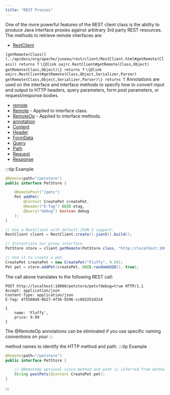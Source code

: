 ```yaml
---
title: "REST Proxies"
---
```


One of the more powerful features of the REST client class is the ability to produce Java interface proxies against arbitrary 3rd party REST resources.
The methods to retrieve remote interfaces are:
- [RestClient](../apidocs/org/apache/juneau/rest/client/RestClient.html)

`[getRemote(Class)](../apidocs/org/apache/juneau/rest/client/RestClient.html#getRemote(Class)) returns T` `\{@link oajrc.RestClient#getRemote(Class,Object) getRemote(Class,Object)\} returns T` `\{@link oajrc.RestClient#getRemote(Class,Object,Serializer,Parser) getRemote(Class,Object,Serializer,Parser)\} returns T` Annotations are used on the interface and interface methods to specify how to convert input and output to HTTP headers, query parameters, form post parameters, or request/response bodies.
- [remote](../apidocs/org/apache/juneau/http/remote.html)
- [Remote](../apidocs/org/apache/juneau/http/remote/Remote.html) - Applied to interface class.
- [RemoteOp](../apidocs/org/apache/juneau/http/remote/RemoteOp.html) - Applied to interface methods.
- [annotation](../apidocs/org/apache/juneau/http/annotation.html)
- [Content](../apidocs/org/apache/juneau/http/annotation/Content.html)
- [Header](../apidocs/org/apache/juneau/http/annotation/Header.html)
- [FormData](../apidocs/org/apache/juneau/http/annotation/FormData.html)
- [Query](../apidocs/org/apache/juneau/http/annotation/Query.html)
- [Path](../apidocs/org/apache/juneau/http/annotation/Path.html)
- [Request](../apidocs/org/apache/juneau/http/annotation/Request.html)
- [Response](../apidocs/org/apache/juneau/http/annotation/Response.html)

:::tip Example


```java
@Remote(path="/petstore")
public interface PetStore {

    @RemotePost("/pets")
    Pet addPet(
        @Content CreatePet createPet,
        @Header("E-Tag") UUID etag,
        @Query("debug") boolean debug
    );
}
```


```java
// Use a RestClient with default JSON 5 support.
RestClient client = RestClient.create().json5().build();

// Instantiate our proxy interface.
PetStore store = client.getRemote(PetStore.class, "http://localhost:10000");

// Use it to create a pet.
CreatePet createPet = new CreatePet("Fluffy", 9.99);
Pet pet = store.addPet(createPet, UUID.randomUUID(), true);
```


The call above translates to the following REST call:

```text
POST http://localhost:10000/petstore/pets?debug=true HTTP/1.1
Accept: application/json
Content-Type: application/json
E-Tag: 475588d4-0b27-4f56-9296-cc683251d314

{
    name: 'Fluffy',
    price: 9.99
}
```


The @RemoteOp annotations can be eliminated if you use specific naming conventions on your
:::

method names to identify the HTTP method and path.
:::tip Example


```java
@Remote(path="/petstore")
public interface PetStore {

    // @RemoteOp optional since method and path is inferred from method name.
    String postPets(@Content CreatePet pet);
}

```

:::
